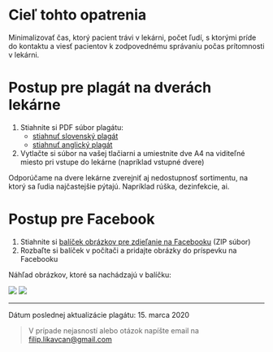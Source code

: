 # Cieľ tohto opatrenia

Minimalizovať čas, ktorý pacient trávi v lekárni, počet ľudí, s ktorými príde do kontaktu a viesť pacientov k zodpovednému správaniu počas prítomnosti v lekárni.

# Postup pre plagát na dverách lekárne

1. Stiahnite si PDF súbor plagátu:
    * [stiahnuť slovenský plagát]({{site.baseurl}}files/lekarne/lekarne-plagat-v2020031501.pdf)
    * [stiahnuť anglický plagát]({{site.baseurl}}files/lekarne/lekarne-plagat-v2020031501-en.pdf)
2. Vytlačte si súbor na vašej tlačiarni a umiestnite dve A4 na viditeľné miesto pri vstupe do lekárne (napríklad vstupné dvere)

Odporúčame na dvere lekárne zverejniť aj nedostupnosť sortimentu, na ktorý sa ľudia najčastejšie pýtajú. Napríklad rúška, dezinfekcie, ai.

# Postup pre Facebook

1. Stiahnite si [balíček obrázkov pre zdieľanie na Facebooku]({{site.baseurl}}files/lekarne/lekarne-social-media-pack.zip) (ZIP súbor)
2. Rozbaľte si balíček v počítači a pridajte obrázky do príspevku na Facebooku

Náhľad obrázkov, ktoré sa nachádzajú v balíčku:

![]({{site.baseurl}}images/lekarne/lekarne-social-preview2.png)
![]({{site.baseurl}}images/lekarne/plagat-2020031501.png)


***
Dátum poslednej aktualizácie plagátu: 15. marca 2020

> V prípade nejasností alebo otázok napíšte email na filip.likavcan@gmail.com